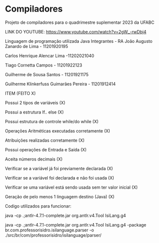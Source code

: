 # Compiladores

Projeto de compiladores para o quadrimestre suplementar 2023 da UFABC

LINK DO YOUTUBE:
https://www.youtube.com/watch?v=2gW_-rwDbj4


Linguagem de programação utilizada Java Integrantes - RA
João Augusto Zanardo de Lima - 11201920195

Carlos Henrique Alencar Lima -11202021040

Tiago Cornetta Campos - 11201922123

Guilherme de Sousa Santos - 11201921175

Guilherme Klinkerfuss Guimarães Pereira - 11201912414

ITEM (FEITO X)

Possui 2 tipos de variáveis (X)

Possui a estrutura If.. else (X)

Possui estrutura de controle while/do while (X)

Operações Aritméticas executadas corretamente (X)

Atribuições realizadas corretamente (X)

Possui operações de Entrada e Saída (X)

Aceita números decimais (X)

Verificar se a variável já foi previamente declarada (X)

Verificar se a variável foi declarada e não foi usada (X)

Verificar se uma variável está sendo usada sem ter valor inicial (X)

Geração de pelo menos 1 linguagem destino (Java) (X)


Codigo utilizados para funcionar:

java -cp .;antlr-4.7.1-complete.jar org.antlr.v4.Tool IsiLang.g4

java -cp .;antlr-4.7.1-complete.jar org.antlr.v4.Tool IsiLang.g4 -package br.com.professorisidro.isilanguage.parser -o ./src/br/com/professorisidro/isilanguage/parser/

